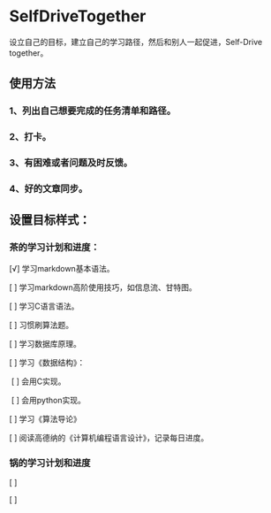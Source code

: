 # SelfDriveTogether
设立自己的目标，建立自己的学习路径，然后和别人一起促进，Self-Drive together。

## 使用方法

### 1、列出自己想要完成的任务清单和路径。

### 2、打卡。

### 3、有困难或者问题及时反馈。

### 4、好的文章同步。



## 设置目标样式：

### 茶的学习计划和进度：

[√] 学习markdown基本语法。

[  ] 学习markdown高阶使用技巧，如信息流、甘特图。

[  ] 学习C语言语法。

[  ] 习惯刷算法题。

[  ] 学习数据库原理。

[  ] 学习《数据结构》：

​	[  ] 会用C实现。

​	[  ] 会用python实现。

[  ] 学习《算法导论》

[  ] 阅读高德纳的《计算机编程语言设计》，记录每日进度。



### 锅的学习计划和进度

[  ]

[  ] 